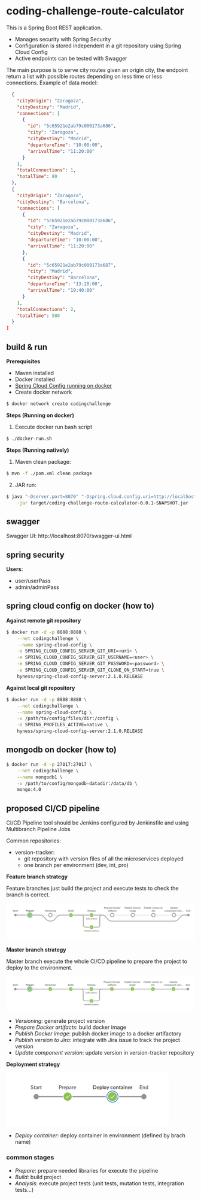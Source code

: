 # coding-challenge-route-calculator

This is a Spring Boot REST application.
- Manages security with Spring Security
- Configuration is stored independent in a git repository using Spring Cloud Config
- Active endpoints can be tested with Swagger

The main purpose is to serve city routes given an origin city, the endpoint return a list with possible routes depending on less time or less connections.
Example of data model:
```json
  {
    "cityOrigin": "Zaragoza",
    "cityDestiny": "Madrid",
    "connections": [
      {
        "id": "5c65921e2ab79c000173a686",
        "city": "Zaragoza",
        "cityDestiny": "Madrid",
        "departureTime": "10:00:00",
        "arrivalTime": "11:20:00"
      }
    ],
    "totalConnections": 1,
    "totalTime": 80
  },
  {
    "cityOrigin": "Zaragoza",
    "cityDestiny": "Barcelona",
    "connections": [
      {
        "id": "5c65921e2ab79c000173a686",
        "city": "Zaragoza",
        "cityDestiny": "Madrid",
        "departureTime": "10:00:00",
        "arrivalTime": "11:20:00"
      },
      {
        "id": "5c65921e2ab79c000173a687",
        "city": "Madrid",
        "cityDestiny": "Barcelona",
        "departureTime": "13:20:00",
        "arrivalTime": "19:40:00"
      }
    ],
    "totalConnections": 2,
    "totalTime": 580
  }
]
```

## build & run

**Prerequisites**
- Maven installed
- Docker installed
- [Spring Cloud Config running on docker](#spring-cloud-config-on-docker-how-to)
- Create docker network
```bash
$ docker network create codingchallenge
```

**Steps (Running on docker)**
1. Execute docker run bash script
```bash
$ ./docker-run.sh
```

**Steps (Running natively)**
1. Maven clean package:
```bash
$ mvn -f ./pom.xml clean package
```
2. JAR run:
```bash
$ java "-Dserver.port=8070" "-Dspring.cloud.config.uri=http://localhost:8888" "-Djava.security.egd=file:/dev/./urandom" \
    -jar target/coding-challenge-route-calculator-0.0.1-SNAPSHOT.jar
```

## swagger

Swagger UI: http://localhost:8070/swagger-ui.html

## spring security

**Users:**

- user/userPass
- admin/adminPass

## spring cloud config on docker (how to)

**Against remote git repository**
```bash
$ docker run -d -p 8888:8888 \
    --net codingchallenge \
    --name spring-cloud-config \
    -e SPRING_CLOUD_CONFIG_SERVER_GIT_URI=<uri> \
    -e SPRING_CLOUD_CONFIG_SERVER_GIT_USERNAME=<user> \
    -e SPRING_CLOUD_CONFIG_SERVER_GIT_PASSWORD=<password> \
    -e SPRING_CLOUD_CONFIG_SERVER_GIT_CLONE_ON_START=true \
    hyness/spring-cloud-config-server:2.1.0.RELEASE
```
**Against local git repository**
```bash
$ docker run -d -p 8888:8888 \
    --net codingchallenge \
    --name spring-cloud-config \
    -v /path/to/config/files/dir:/config \
    -e SPRING_PROFILES_ACTIVE=native \
    hyness/spring-cloud-config-server:2.1.0.RELEASE
```

## mongodb on docker (how to)

```bash
$ docker run -d -p 27017:27017 \
    --net codingchallenge \
    --name mongodb1 \
    -v /path/to/config/mongodb-datadir:/data/db \
    mongo:4.0
```

## proposed CI/CD pipeline

CI/CD Pipeline tool should be Jenkins configured by Jenkinsfile and using Multibranch Pipeline Jobs

Common repositories:
- version-tracker:
  - git repository with version files of all the microservices deployed
  - one branch per environment (dev, int, pro)

**Feature branch strategy**

Feature branches just build the project and execute tests to check the branch is correct.

![Feature branch strategy](doc/pipeline_feature_branch.png)

**Master branch strategy**

Master branch execute the whole CI/CD pipeline to prepare the project to deploy to the environment.

![Feature branch strategy](doc/pipeline_master_branch.png)

- _Versioning_: generate project version
- _Prepare Docker artifacts_: build docker image
- _Publish Docker image_: publish docker image to a docker artifactory
- _Publish version to Jira_: integrate with Jira issue to track the project version
- _Update component version_: update version in version-tracker repository

**Deployment strategy**

![Feature branch strategy](doc/pipeline_deploy_environment.png)

- _Deploy container_: deploy container in environment (defined by brach name)

### common stages

- _Prepare_: prepare needed libraries for execute the pipeline
- _Build_: build project
- _Analysis_: execute project tests (unit tests, mutation tests, integration tests...)
